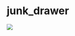 # junk_drawer

![](https://cartographerstorage.s3.us.cloud-object-storage.appdomain.cloud/java.jpg)
